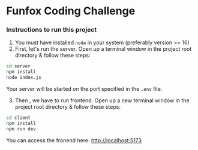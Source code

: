 # Funfox Coding Challenge

### Instructions to run this project

1. You must have installed `node` in your system (preferably version >= 16)
2. First, let's run the server. Open up a terminal window in the project root directory & follow these steps:

```bash
cd server
npm install
node index.js
```

Your server will be started on the port specified in the `.env` file.

3. Then , we have to run frontend. Open up a new terminal window in the project root directory & follow these steps:

```bash
cd client
npm install
npm run dev
```

You can access the fronend here:
[http://localhost:5173]()
